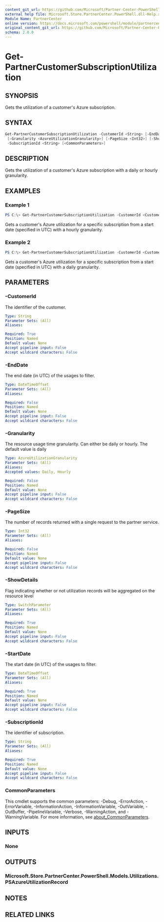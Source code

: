 ```yaml
---
content_git_url: https://github.com/Microsoft/Partner-Center-PowerShell/blob/master/docs/help/Get-PartnerCustomerSubscriptionUtilization.md
external help file: Microsoft.Store.PartnerCenter.PowerShell.dll-Help.xml
Module Name: PartnerCenter
online version: https://docs.microsoft.com/powershell/module/partnercenter/Get-PartnerCustomerSubscriptionUtilization
original_content_git_url: https://github.com/Microsoft/Partner-Center-PowerShell/blob/master/docs/help/Get-PartnerCustomerSubscriptionUtilization.md
schema: 2.0.0
---
```


# Get-PartnerCustomerSubscriptionUtilization

## SYNOPSIS
Gets the utilization of a customer's Azure subscription.

## SYNTAX

```powershell
Get-PartnerCustomerSubscriptionUtilization -CustomerId <String> [-EndDate <DateTimeOffset>]
 [-Granularity <AzureUtilizationGranularity>] [-PageSize <Int32>] [-ShowDetails] -StartDate <DateTimeOffset>
 -SubscriptionId <String> [<CommonParameters>]
```

## DESCRIPTION
Gets the utilization of a customer's Azure subscription with a daily or hourly granularity.

## EXAMPLES

### Example 1

```powershell
PS C:\> Get-PartnerCustomerSubscriptionUtilization -CustomerId <Customer ID> -SubscriptionId <Subscription ID> -StartDate (Get-Date).AddDays(-2).ToUniversalTime() -Granularity Hourly -ShowDetails
```

Gets a customer's Azure utilization for a specific subscription from a start date (specified in UTC) with a hourly granularity.

### Example 2

```powershell
PS C:\> Get-PartnerCustomerSubscriptionUtilization -CustomerId <Customer ID> -SubscriptionId <Subscription ID> -StartDate (Get-Date).AddDays(-2).ToUniversalTime() -EndDate (Get-Date).ToUniversalTime() -Granularity Daily -ShowDetails
```

Gets a customer's Azure utilization for a specific subscription from a start date (specified in UTC) with a daily granularity.

## PARAMETERS

### -CustomerId
The identifier of the customer.

```yaml
Type: String
Parameter Sets: (All)
Aliases:

Required: True
Position: Named
Default value: None
Accept pipeline input: False
Accept wildcard characters: False
```

### -EndDate
The end date (in UTC) of the usages to filter.

```yaml
Type: DateTimeOffset
Parameter Sets: (All)
Aliases:

Required: False
Position: Named
Default value: None
Accept pipeline input: False
Accept wildcard characters: False
```

### -Granularity

The resource usage time granularity.
Can either be daily or hourly.
The default value is daily

```yaml
Type: AzureUtilizationGranularity
Parameter Sets: (All)
Aliases:
Accepted values: Daily, Hourly

Required: False
Position: Named
Default value: None
Accept pipeline input: False
Accept wildcard characters: False
```

### -PageSize
The number of records returned with a single request to the partner service.

```yaml
Type: Int32
Parameter Sets: (All)
Aliases:

Required: False
Position: Named
Default value: None
Accept pipeline input: False
Accept wildcard characters: False
```

### -ShowDetails
Flag indicating whether or not utilization records will be aggregated on the resource level

```yaml
Type: SwitchParameter
Parameter Sets: (All)
Aliases:

Required: True
Position: Named
Default value: None
Accept pipeline input: False
Accept wildcard characters: False
```

### -StartDate
The start date (in UTC) of the usages to filter.

```yaml
Type: DateTimeOffset
Parameter Sets: (All)
Aliases:

Required: True
Position: Named
Default value: None
Accept pipeline input: False
Accept wildcard characters: False
```

### -SubscriptionId
The identifier of subscription.

```yaml
Type: String
Parameter Sets: (All)
Aliases:

Required: True
Position: Named
Default value: None
Accept pipeline input: False
Accept wildcard characters: False
```

### CommonParameters
This cmdlet supports the common parameters: -Debug, -ErrorAction, -ErrorVariable, -InformationAction, -InformationVariable, -OutVariable, -OutBuffer, -PipelineVariable, -Verbose, -WarningAction, and -WarningVariable. For more information, see [about_CommonParameters](http://go.microsoft.com/fwlink/?LinkID=113216).

## INPUTS

### None

## OUTPUTS

### Microsoft.Store.PartnerCenter.PowerShell.Models.Utilizations.PSAzureUtilizationRecord

## NOTES

## RELATED LINKS
